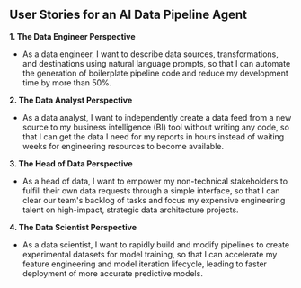 ## User Stories for an AI Data Pipeline Agent

**1. The Data Engineer Perspective**
- As a data engineer, I want to describe data sources, transformations, and destinations using natural language prompts, so that I can automate the generation of boilerplate pipeline code and reduce my development time by more than 50%.

**2. The Data Analyst Perspective**
- As a data analyst, I want to independently create a data feed from a new source to my business intelligence (BI) tool without writing any code, so that I can get the data I need for my reports in hours instead of waiting weeks for engineering resources to become available.

**3. The Head of Data Perspective**
- As a head of data, I want to empower my non-technical stakeholders to fulfill their own data requests through a simple interface, so that I can clear our team's backlog of tasks and focus my expensive engineering talent on high-impact, strategic data architecture projects.

**4. The Data Scientist Perspective**
- As a data scientist, I want to rapidly build and modify pipelines to create experimental datasets for model training, so that I can accelerate my feature engineering and model iteration lifecycle, leading to faster deployment of more accurate predictive models.

